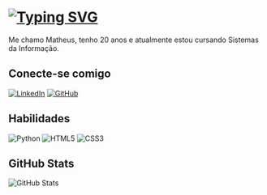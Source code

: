 # [![Typing SVG](https://readme-typing-svg.herokuapp.com?font=Fira+Code&weight=300&size=55&duration=4000&pause=1000&color=0077B5&center=true&vCenter=true&random=false&width=1000&lines=Hello%2C+my+name+is+Matheus;I'm+20+years+old;I'm+from+Brazil;welcome%3A)](https://git.io/typing-svg)

Me chamo Matheus, tenho 20 anos e atualmente estou cursando Sistemas da Informação.

## Conecte-se comigo
[![LinkedIn](https://img.shields.io/badge/LinkedIn-0077B5?style=for-the-badge&logo=linkedin&logoColor=white)](https://www.linkedin.com/in/matheus-almeida-03818a226/)
[![GitHub](https://img.shields.io/badge/GitHub-0077B5?style=for-the-badge&logo=github&logoColor=white)](https://github.com/Mathsx2)


## Habilidades
![Python](https://img.shields.io/badge/python-0077B5?style=for-the-badge&logo=python&logoColor=white)
![HTML5](https://img.shields.io/badge/HTML5-0077B5?style=for-the-badge&logo=html5&logoColor=white)
![CSS3](https://img.shields.io/badge/CSS3-0077B5?style=for-the-badge&logo=css3&logoColor=white)

## GitHub Stats
![GitHub Stats](https://github-readme-stats.vercel.app/api?username=Mathsx2&theme=transparent&bg_color=000&border_color=30A3DC&show_icons=true&icon_color=30A3DC&title_color=white&text_color=FFF)

